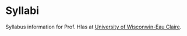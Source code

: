 # Syllabi

Syllabus information for Prof. Hlas at [University of Wisconwin-Eau Claire](https://www.uwec.edu/).
